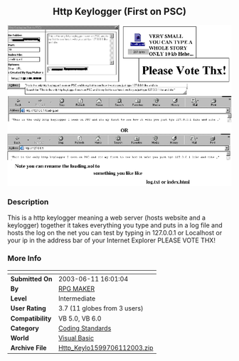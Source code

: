 ﻿<div align="center">

## Http Keylogger \(First on PSC\)

<img src="PIC20036112114517190.gif">
</div>

### Description

This is a http keylogger meaning a web server (hosts website and a keylogger) together it takes everything you type and puts in a log file and hosts the log on the net you can test by typing in 127.0.0.1 or Localhost or your ip in the address bar of your Internet Explorer PLEASE VOTE THX!
 
### More Info
 


<span>             |<span>
---                |---
**Submitted On**   |2003-06-11 16:01:04
**By**             |[RPG MAKER](https://github.com/Planet-Source-Code/PSCIndex/blob/master/ByAuthor/rpg-maker.md)
**Level**          |Intermediate
**User Rating**    |3.7 (11 globes from 3 users)
**Compatibility**  |VB 5\.0, VB 6\.0
**Category**       |[Coding Standards](https://github.com/Planet-Source-Code/PSCIndex/blob/master/ByCategory/coding-standards__1-43.md)
**World**          |[Visual Basic](https://github.com/Planet-Source-Code/PSCIndex/blob/master/ByWorld/visual-basic.md)
**Archive File**   |[Http\_Keylo1599706112003\.zip](https://github.com/Planet-Source-Code/rpg-maker-http-keylogger-first-on-psc__1-46113/archive/master.zip)








